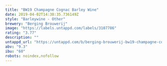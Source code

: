 ```yaml
---
title: "BW19 Champagne Cognac Barley Wine"
date: 2019-04-02T14:38:35.736149Z
style: "Barleywine - Other"
brewery: "Berging Brouwerij"
image: "https://labels.untappd.com/labels/3107786"
rating: "3.77"
description: ""
untappd_url: "https://untappd.com/b/berging-brouwerij-bw19-champagne-cognac-barley-wine/3107786"
abv: "9.3"
ibu: "60"
robots: noindex,nofollow
---
```


